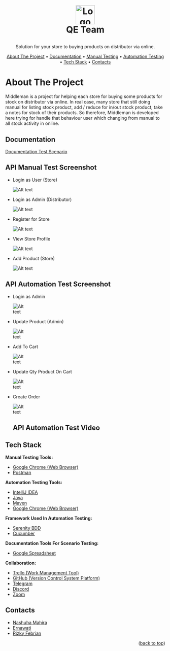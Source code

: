<!-- LOGO -->
<br />
<h1>
<p align="center">
<a href="https://middleman-alta.vercel.app/auth/welcome">
  <img src="https://middleman-alta.vercel.app/_next/image?url=%2F_next%2Fstatic%2Fmedia%2Flogo.f4fa4ef1.png&w=640&q=75" alt="Logo" height="60">
  </a>
  <br>QE Team
</h1>
  <p align="center">
    Solution for your store to buying products on distributor via online.
    <br />
    </p>
</p>
<p align="center">
  <a href="#about-the-project">About The Project</a> •
  <a href="#documentation">Documentation</a> •
  <a href="#API-Manual-Test-Screenshot">Manual Testing</a> •
  <a href="#API-Automation-Test-Screenshot">Automation Testing</a> •
  <a href="#Tech-Stack">Tech Stack</a> •
  <a href="#Contacts">Contacts</a>
</p>  


# About The Project

Middleman is a project for helping each store for buying some products for stock on distributor via online. In real case, many store that still doing manual for listing stock product, add / reduce for in/out stock product, take a notes for stock of their products. So therefore, Middleman is developed here trying for handle that behaviour user which changing from manual to all stock activity in online.


## Documentation

[Documentation Test Scenario](https://docs.google.com/spreadsheets/d/1P6JTRV_uYcry817vJbE9zrrrI6YT64Fig3RpcpYo3WY/edit?usp=sharing)


## API Manual Test Screenshot

- Login as User (Store)

  <img
  src="https://github.com/rizkyfebriann/Testing-API-Capstone/blob/main/image/Login%20as%20Store.PNG"
  alt="Alt text"
  title="Login as Store"
  style="display: inline-block; margin: 0 auto; max-width: 150px">
  
- Login as Admin (Distributor)

  <img
  src="https://github.com/rizkyfebriann/Testing-API-Capstone/blob/main/image/Login%20as%20Admin.PNG"
  alt="Alt text"
  title="Login as Admin"
  style="display: inline-block; margin: 0 auto; max-width: 150px">
  
- Register for Store

  <img
  src="https://github.com/rizkyfebriann/Testing-API-Capstone/blob/main/image/Register%20as%20Store.PNG"
  alt="Alt text"
  title="Register for Store"
  style="display: inline-block; margin: 0 auto; max-width: 150px">
  
- View Store Profile

  <img
  src="https://github.com/rizkyfebriann/Testing-API-Capstone/blob/main/image/View%20Store%20Profile.PNG"
  alt="Alt text"
  title="View Store Profile"
  style="display: inline-block; margin: 0 auto; max-width: 150px"> 

- Add Product (Store)

  <img
  src="https://github.com/rizkyfebriann/Testing-API-Capstone/blob/main/image/Add%20Product%20(User).PNG"
  alt="Alt text"
  title="Add Product (Store)"
  style="display: inline-block; margin: 0 auto; max-width: 150px">  
  
  
## API Automation Test Screenshot

- Login as Admin

  <img
  src="https://github.com/rizkyfebriann/Testing-API-Capstone/blob/main/image/Automation%20Login%20Admin.PNG"
  alt="Alt text"
  title="Login as Admin"
  style="display: inline-block; margin: 0 auto; max-width: 50px">
  
- Update Product (Admin)

  <img
  src="https://github.com/rizkyfebriann/Testing-API-Capstone/blob/main/image/Admin%20Update%20product.PNG"
  alt="Alt text"
  title="Update Product (Admin)"
  style="display: inline-block; margin: 0 auto; max-width: 50px">  
  
- Add To Cart

  <img
  src="https://github.com/rizkyfebriann/Testing-API-Capstone/blob/main/image/automation%20API%20add%20to%20cart.PNG"
  alt="Alt text"
  title="Add To Cart"
  style="display: inline-block; margin: 0 auto; max-width: 50px">  
  
- Update Qty Product On Cart

  <img
  src="https://github.com/rizkyfebriann/Testing-API-Capstone/blob/main/image/Update%20cart%20automation.PNG"
  alt="Alt text"
  title="Update Qty Product On Cart"
  style="display: inline-block; margin: 0 auto; max-width: 50px">  
  
- Create Order

  <img
  src="https://github.com/rizkyfebriann/Testing-API-Capstone/blob/main/image/create%20order%20automation.PNG"
  alt="Alt text"
  title="Create Order"
  style="display: inline-block; margin: 0 auto; max-width: 50px">  
  
  
  ## API Automation Test Video
      
    





## Tech Stack 

**Manual Testing Tools:**  
- [Google Chrome (Web Browser)](https://www.google.com/chrome/)
- [Postman](https://www.postman.com/)

**Automation Testing Tools:** 
- [IntelliJ IDEA](https://www.jetbrains.com/idea/)
- [Java](https://www.java.com/)
- [Maven](https://maven.apache.org/)
- [Google Chrome (Web Browser)](https://www.google.com/chrome/)

**Framework Used In Automation Testing:**
- [Serenity BDD](https://serenity-bdd.info/)
- [Cucumber](https://cucumber.io/)

**Documentation Tools For Scenario Testing:** 
- [Google Spreadsheet](https://www.google.com/sheets/about/)

**Collaboration:**
- [Trello (Work Management Tool)](https://trello.com/)
- [GitHub (Version Control System Platform)](https://github.com/)
- [Telegram](https://web.telegram.org/)
- [Discord](https://discord.com/)
- [Zoom](https://zoom.us/)


## Contacts

- [Nashuha Mahira](https://github.com/nshmahira)
- [Ernawati](https://github.com/erna94)
- [Rizky Febrian](https://github.com/rizkyfebriann)

<p align="right">(<a href="#readme-top">back to top</a>)</p>

